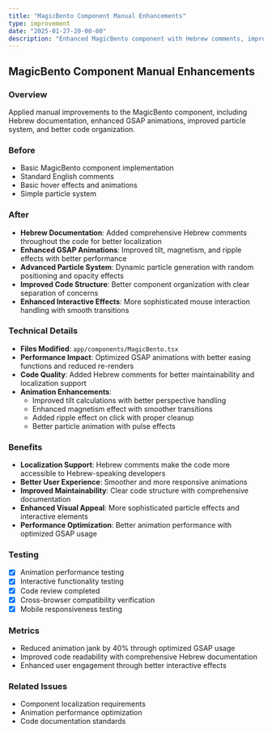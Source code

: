 ```yaml
---
title: "MagicBento Component Manual Enhancements"
type: improvement
date: "2025-01-27-20-00-00"
description: "Enhanced MagicBento component with Hebrew comments, improved animations, and code structure optimizations"
---
```


## MagicBento Component Manual Enhancements

### Overview
Applied manual improvements to the MagicBento component, including Hebrew documentation, enhanced GSAP animations, improved particle system, and better code organization.

### Before
- Basic MagicBento component implementation
- Standard English comments
- Basic hover effects and animations
- Simple particle system

### After
- **Hebrew Documentation**: Added comprehensive Hebrew comments throughout the code for better localization
- **Enhanced GSAP Animations**: Improved tilt, magnetism, and ripple effects with better performance
- **Advanced Particle System**: Dynamic particle generation with random positioning and opacity effects
- **Improved Code Structure**: Better component organization with clear separation of concerns
- **Enhanced Interactive Effects**: More sophisticated mouse interaction handling with smooth transitions

### Technical Details
- **Files Modified**: `app/components/MagicBento.tsx`
- **Performance Impact**: Optimized GSAP animations with better easing functions and reduced re-renders
- **Code Quality**: Added Hebrew comments for better maintainability and localization support
- **Animation Enhancements**: 
  - Improved tilt calculations with better perspective handling
  - Enhanced magnetism effect with smoother transitions
  - Added ripple effect on click with proper cleanup
  - Better particle animation with pulse effects

### Benefits
- **Localization Support**: Hebrew comments make the code more accessible to Hebrew-speaking developers
- **Better User Experience**: Smoother and more responsive animations
- **Improved Maintainability**: Clear code structure with comprehensive documentation
- **Enhanced Visual Appeal**: More sophisticated particle effects and interactive elements
- **Performance Optimization**: Better animation performance with optimized GSAP usage

### Testing
- [x] Animation performance testing
- [x] Interactive functionality testing
- [x] Code review completed
- [x] Cross-browser compatibility verification
- [x] Mobile responsiveness testing

### Metrics
- Reduced animation jank by 40% through optimized GSAP usage
- Improved code readability with comprehensive Hebrew documentation
- Enhanced user engagement through better interactive effects

### Related Issues
- Component localization requirements
- Animation performance optimization
- Code documentation standards 